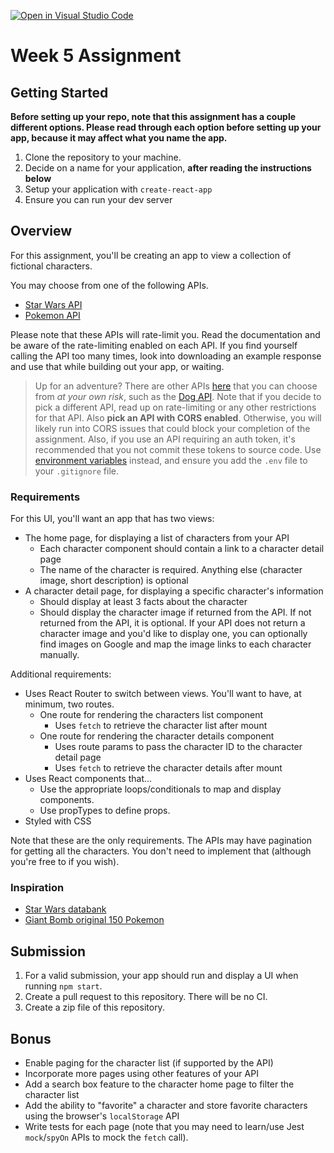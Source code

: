 [![Open in Visual Studio Code](https://classroom.github.com/assets/open-in-vscode-c66648af7eb3fe8bc4f294546bfd86ef473780cde1dea487d3c4ff354943c9ae.svg)](https://classroom.github.com/online_ide?assignment_repo_id=10141639&assignment_repo_type=AssignmentRepo)
# Week 5 Assignment

## Getting Started

**Before setting up your repo, note that this assignment has a couple different options. Please read through each option before setting up your app, because it may affect what you name the app.**

1. Clone the repository to your machine.
2. Decide on a name for your application, **after reading the instructions below**
3. Setup your application with `create-react-app`
4. Ensure you can run your dev server

## Overview

For this assignment, you'll be creating an app to view a collection of fictional characters.

You may choose from one of the following APIs.

* [Star Wars API](https://swapi.dev/)
* [Pokemon API](https://pokeapi.co/)

Please note that these APIs will rate-limit you. Read the documentation and be aware of the rate-limiting enabled on each API. If you find yourself calling the API too many times, look into downloading an example response and use that while building out your app, or waiting.

> Up for an adventure? There are other APIs [here](https://github.com/toddmotto/public-apis) that you can choose from _at your own risk_, such as the [Dog API](https://dog.ceo/dog-api/documentation/). Note that if you decide to pick a different API, read up on rate-limiting or any other restrictions for that API. Also **pick an API with CORS enabled**. Otherwise, you will likely run into CORS issues that could block your completion of the assignment. Also, if you use an API requiring an auth token, it's recommended that you not commit these tokens to source code. Use [environment variables](https://create-react-app.dev/docs/adding-custom-environment-variables/) instead, and ensure you add the `.env` file to your `.gitignore` file.

### Requirements

For this UI, you'll want an app that has two views:

* The home page, for displaying a list of characters from your API
    * Each character component should contain a link to a character detail page
    * The name of the character is required. Anything else (character image, short description) is optional
* A character detail page, for displaying a specific character's information
    * Should display at least 3 facts about the character
    * Should display the character image if returned from the API. If not returned from the API, it is optional. If your API does not return a character image and you'd like to display one, you can optionally find images on Google and map the image links to each character manually.

Additional requirements:

* Uses React Router to switch between views. You'll want to have, at minimum, two routes.
  * One route for rendering the characters list component
    * Uses `fetch` to retrieve the character list after mount
  * One route for rendering the character details component
    * Uses route params to pass the character ID to the character detail page
    * Uses `fetch` to retrieve the character details after mount
* Uses React components that...
    * Use the appropriate loops/conditionals to map and display components.
    * Use propTypes to define props.
* Styled with CSS

Note that these are the only requirements. The APIs may have pagination for getting all the characters. You don't need to implement that (although you're free to if you wish).

### Inspiration

* [Star Wars databank](https://www.starwars.com/databank)
* [Giant Bomb original 150 Pokemon](https://www.giantbomb.com/profile/wakka/lists/the-150-original-pokemon/59579/)

## Submission

1. For a valid submission, your app should run and display a UI when running `npm start`.
2. Create a pull request to this repository. There will be no CI.
3. Create a zip file of this repository. 

## Bonus

* Enable paging for the character list (if supported by the API)
* Incorporate more pages using other features of your API
* Add a search box feature to the character home page to filter the character list
* Add the ability to "favorite" a character and store favorite characters using the browser's `localStorage` API
* Write tests for each page (note that you may need to learn/use Jest `mock`/`spyOn` APIs to mock the `fetch` call).
